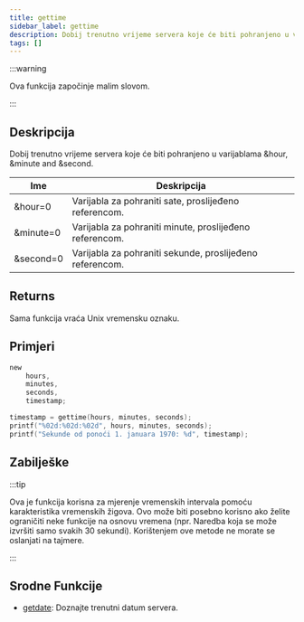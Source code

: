 ```yaml
---
title: gettime
sidebar_label: gettime
description: Dobij trenutno vrijeme servera koje će biti pohranjeno u varijablama &hour, &minute and &second.
tags: []
---
```


:::warning

Ova funkcija započinje malim slovom.

:::

## Deskripcija

Dobij trenutno vrijeme servera koje će biti pohranjeno u varijablama &hour, &minute and &second.

| Ime       | Deskripcija                                              |
| --------- | -------------------------------------------------------- |
| &hour=0   | Varijabla za pohraniti sate, proslijeđeno referencom.    |
| &minute=0 | Varijabla za pohraniti minute, proslijeđeno referencom.  |
| &second=0 | Varijabla za pohraniti sekunde, proslijeđeno referencom. |

## Returns

Sama funkcija vraća Unix vremensku oznaku.

## Primjeri

```c
new
    hours,
    minutes,
    seconds,
    timestamp;

timestamp = gettime(hours, minutes, seconds);
printf("%02d:%02d:%02d", hours, minutes, seconds);
printf("Sekunde od ponoći 1. januara 1970: %d", timestamp);
```

## Zabilješke

:::tip

Ova je funkcija korisna za mjerenje vremenskih intervala pomoću karakteristika vremenskih žigova. Ovo može biti posebno korisno ako želite ograničiti neke funkcije na osnovu vremena (npr. Naredba koja se može izvršiti samo svakih 30 sekundi). Korištenjem ove metode ne morate se oslanjati na tajmere.

:::

## Srodne Funkcije

- [getdate](getdate): Doznajte trenutni datum servera.
